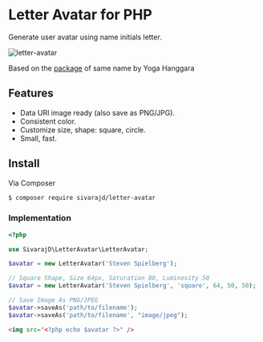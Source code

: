 # Letter Avatar for PHP

Generate user avatar using name initials letter.

![letter-avatar](https://cloud.githubusercontent.com/assets/618412/12192012/835c7488-b60d-11e5-9276-d06f42d11a86.png)

Based on the [package](https://github.com/yohang88/letter-avatar) of same name by Yoga Hanggara

## Features
* Data URI image ready (also save as PNG/JPG).
* Consistent color.
* Customize size, shape: square, circle.
* Small, fast.

## Install

Via Composer

``` bash
$ composer require sivarajd/letter-avatar
```

### Implementation

``` php
<?php

use SivarajD\LetterAvatar\LetterAvatar;

$avatar = new LetterAvatar('Steven Spielberg');

// Square Shape, Size 64px, Saturation 80, Luminosity 50
$avatar = new LetterAvatar('Steven Spielberg', 'square', 64, 50, 50);

// Save Image As PNG/JPEG
$avatar->saveAs('path/to/filename');
$avatar->saveAs('path/to/filename', "image/jpeg");

```

``` html
<img src="<?php echo $avatar ?>" />
```
